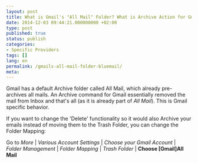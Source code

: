 ```yaml
---
layout: post
title: What is Gmail's "All Mail" Folder? What is Archive Action for Gmail?
date: 2014-12-03 09:44:21.000000000 +02:00
type: post
published: true
status: publish
categories:
- Specific Providers
tags: []
lang: en
permalink: /gmails-all-mail-folder-bluemail/
meta:
---
```


Gmail has a default Archive folder called All Mail, which already pre-archives all mails. An Archive command for Gmail essentially removed the mail from Inbox and that's all (as it is already part of <i>All Mail</i>). This is Gmail specific behavior.

If you want to change the 'Delete' functionality so it would also Archive your emails instead of moving them to the Trash Folder, you can change the Folder Mapping:

Go to *More* \| *Various Account Settings* \| *Choose your Gmail Account* \| *Folder Management* \| *Folder Mapping* \| *Trash Folder* \| **Choose \[Gmail\]All Mail**